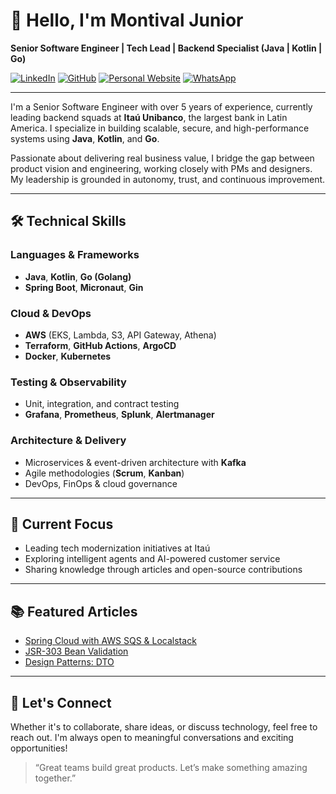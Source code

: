 # 👋 Hello, I'm Montival Junior

**Senior Software Engineer | Tech Lead | Backend Specialist (Java | Kotlin | Go)**

[![LinkedIn](https://img.shields.io/badge/-LinkedIn-0A66C2?style=flat&logo=linkedin&logoColor=white)](https://www.linkedin.com/in/montivaljunior/)
[![GitHub](https://img.shields.io/badge/-GitHub-181717?style=flat&logo=github&logoColor=white)](https://github.com/MonthAlcantara)
[![Personal Website](https://img.shields.io/badge/-Website-000000?style=flat&logo=About.me&logoColor=white)](https://monthalcantara.github.io/)
[![WhatsApp](https://img.shields.io/badge/-WhatsApp-25D366?style=flat&logo=whatsapp&logoColor=white)](https://api.whatsapp.com/send?phone=5571993410330&text=Olá!)

---

I'm a Senior Software Engineer with over 5 years of experience, currently leading backend squads at **Itaú Unibanco**, the largest bank in Latin America. I specialize in building scalable, secure, and high-performance systems using **Java**, **Kotlin**, and **Go**.

Passionate about delivering real business value, I bridge the gap between product vision and engineering, working closely with PMs and designers. My leadership is grounded in autonomy, trust, and continuous improvement.

---

## 🛠️ Technical Skills

### Languages & Frameworks
- **Java**, **Kotlin**, **Go (Golang)**
- **Spring Boot**, **Micronaut**, **Gin**

### Cloud & DevOps
- **AWS** (EKS, Lambda, S3, API Gateway, Athena)
- **Terraform**, **GitHub Actions**, **ArgoCD**
- **Docker**, **Kubernetes**

### Testing & Observability
- Unit, integration, and contract testing
- **Grafana**, **Prometheus**, **Splunk**, **Alertmanager**

### Architecture & Delivery
- Microservices & event-driven architecture with **Kafka**
- Agile methodologies (**Scrum**, **Kanban**)
- DevOps, FinOps & cloud governance

---

## 🎯 Current Focus

- Leading tech modernization initiatives at Itaú
- Exploring intelligent agents and AI-powered customer service
- Sharing knowledge through articles and open-source contributions

---

## 📚 Featured Articles

- [Spring Cloud with AWS SQS & Localstack](https://montivaljunior.medium.com/utilizando-spring-cloud-com-aws-sqs-e-localstack-d5bf66ea3151)
- [JSR-303 Bean Validation](https://javabahia.github.io//jsr-303-bean-validation-algumas-anotacoes/)
- [Design Patterns: DTO](https://javabahia.github.io/falando-sobre-dto/)

---

## 🤝 Let's Connect

Whether it's to collaborate, share ideas, or discuss technology, feel free to reach out. I'm always open to meaningful conversations and exciting opportunities!

> “Great teams build great products. Let’s make something amazing together.”
